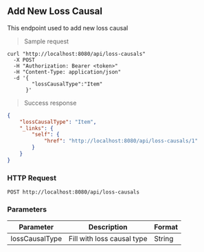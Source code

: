 ## Add New Loss Causal

This endpoint used to add new loss causal

> Sample request

```shell
curl "http://localhost:8080/api/loss-causals"
  -X POST
  -H "Authorization: Bearer <token>"
  -H "Content-Type: application/json"
  -d '{
        "lossCausalType":"Item"
      }'
```

> Success response

```json
{
    "lossCausalType": "Item",
    "_links": {
        "self": {
            "href": "http://localhost:8080/api/loss-causals/1"
        }
    }
}
```

### HTTP Request

`POST http://localhost:8080/api/loss-causals`

### Parameters

Parameter | Description | Format 
--------- | ----------- | ------ 
lossCausalType | Fill with loss causal type | String 